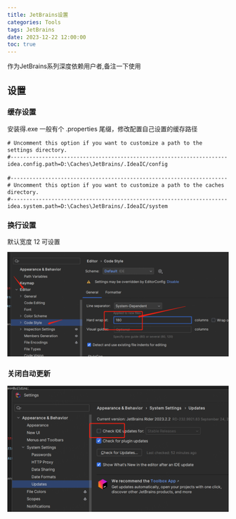 ```yaml
---
title: JetBrains设置
categories: Tools
tags: JetBrains
date: 2023-12-22 12:00:00
toc: true
---
```


作为JetBrains系列深度依赖用户者,备注一下使用


## 设置

### 缓存设置
安装得.exe 一般有个 .properties  尾缀，修改配置自己设置的缓存路径

```
# Uncomment this option if you want to customize a path to the settings directory.
#---------------------------------------------------------------------
idea.config.path=D:\Caches\JetBrains/.IdeaIC/config

#---------------------------------------------------------------------
# Uncomment this option if you want to customize a path to the caches directory.
#---------------------------------------------------------------------
idea.system.path=D:\Caches\JetBrains/.IdeaIC/system

```


### 换行设置


默认宽度 12  可设置

![换行设置](JetBrains设置/rider_code_style.png)


### 关闭自动更新

![关闭自动更新](JetBrains设置/rider_set_update.png)